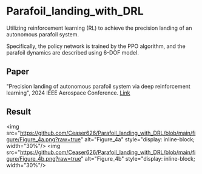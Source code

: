 # Parafoil_landing_with_DRL
Utilizing reinforcement learning (RL) to achieve the precision landing of an autonomous parafoil system.

Specifically, the policy network is trained by the PPO algorithm, and the parafoil dynamics are described using 6-DOF model.

## Paper
"Precision landing of autonomous parafoil system via deep reinforcement learning", 2024 IEEE Aerospace Conference. [Link](https://ieeexplore.ieee.org/document/10521056)

## Result
<img src="https://github.com/Ceaser626/Parafoil_landing_with_DRL/blob/main/figure/Figure_4a.png?raw=true" alt="Figure_4a" style="display: inline-block; width="30%"/>
<img src="https://github.com/Ceaser626/Parafoil_landing_with_DRL/blob/main/figure/Figure_4b.png?raw=true" alt="Figure_4b" style="display: inline-block; width="30%"/>

